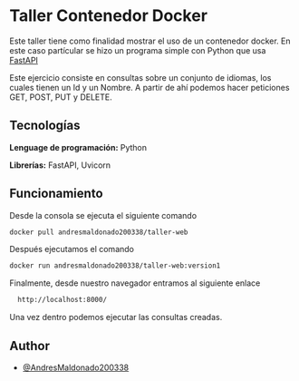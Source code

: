 
# Taller Contenedor Docker

Este taller tiene como finalidad mostrar el uso de un contenedor docker. En este caso partícular se hizo un programa simple con Python que usa [FastAPI](https://fastapi.tiangolo.com/)

Este ejercicio consiste en consultas sobre un conjunto de idiomas, los cuales tienen un Id y un Nombre. A partir de ahí podemos hacer peticiones GET, POST, PUT y DELETE.


## Tecnologías

**Lenguage de programación:** Python

**Librerías:** FastAPI, Uvicorn


## Funcionamiento

Desde la consola se ejecuta el siguiente comando

```bash
docker pull andresmaldonado200338/taller-web
```

Después ejecutamos el comando
```bash
docker run andresmaldonado200338/taller-web:version1
```
Finalmente, desde nuestro navegador entramos al siguiente enlace
```bash
  http://localhost:8000/
```
Una vez dentro podemos ejecutar las consultas creadas.
## Author

- [@AndresMaldonado200338](https://github.com/AndresMaldonado200338)

